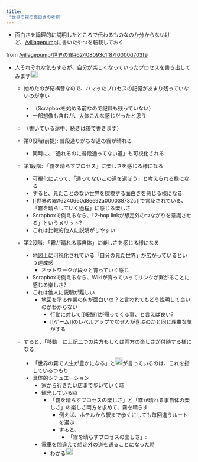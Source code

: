 ```yaml
---
title:
 '世界の霧の面白さの考察'
---
```


- 面白さを論理的に説明したところで伝わるものなのか分からないけど、[/villagepump](https://scrapbox.io/villagepump)に書いたやつを転載しておく

from [/villagepump/世界の霧#62408093c1f87f0000d703f9](https://scrapbox.io/villagepump/世界の霧#62408093c1f87f0000d703f9)
- 人それぞれな気もするが、自分が楽しくなっていったプロセスを書き出してみます<img src='https://scrapbox.io/api/pages/blu3mo-public/blu3mo/icon' alt='blu3mo.icon' height="19.5"/>
    - 始めたのが結構昔なので、ハマったプロセスの記憶があまり残っていないのが辛い
        - （Scrapboxを始める前なので記録も残っていない）
        - 一部想像も含むが、大体こんな感じだったと思う
    - （書いている途中、続きは後で書きます）

    - 第0段階(前提): 普段通りがちな道の霧が晴れる
        - 同時に、「通れるのに普段通ってない道」も可視化される
    - 第1段階: 「霧を晴らすプロセス」に楽しさを感じる様になる
        - 可視化によって、「通ってないこの道を選ぼう」と考えられる様になる
        - すると、見たことのない世界を探検する面白さを感じる様になる
        - [[世界の霧#6240660d8ee92a000038732c]]で言及されている、「霧を晴らしていく過程」に感じる楽しさ
        - Scrapboxで例えるなら、「2-hop linkが想定外のつながりを意識させる」というメリット?
        - これは比較的他人に説明がしやすい
    - 第2段階: 「霧が晴れる事自体」に楽しさを感じる様になる
        - 地図上に可視化されている「自分の見た世界」が広がっているという達成感
            - ネットワークが段々と育っていく感じ
        - Scrapboxで例えるなら、Wikiが育っていってリンクが繋がることに感じる楽しさ?
        - これは他人に説明が難しい
            - 地図を塗る作業の何が面白いの？と言われてもどう説明して良いのかわからない
                - 行動に対して[[報酬]]が帰ってくる事、と言えば良い?
                - [[ゲーム]]のレベルアップでなぜ人が喜ぶのかと同じ理由な気がする
    - すると、「移動」に上記二つの片方もしくは両方の楽しさが付随する様になる
        - 「世界の霧で人生が豊かになる」と<img src='https://scrapbox.io/api/pages/blu3mo-public/blu3mo/icon' alt='blu3mo.icon' height="19.5"/>が言っているのは、これを指しているつもり
        - 具体的シチュエーション
            - 家から行きたい店まで歩いていく時
            - 観光している時
                - 「霧を晴らすプロセスの楽しさ」と「霧が晴れる事自体の楽しさ」の楽しさ両方を求めて、霧を晴らす
                    - 例えば、ホテルから駅まで歩くにしても毎回違うルートを選ぶ
                    - すると、
                        - 「霧を晴らすプロセスの楽しさ」:
            - 電車を間違えて想定外の道を通ることになった時
                - わかる<img src='https://scrapbox.io/api/pages/blu3mo-public/nishio/icon' alt='nishio.icon' height="19.5"/>